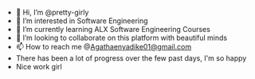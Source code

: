 - 👋 Hi, I’m @pretty-girly
- 👀 I’m interested in Software Engineering
- 🌱 I’m currently learning ALX Software Engineering Courses
- 💞️ I’m looking to collaborate on this platform with beautiful minds
- 📫 How to reach me @Agathaenyadike01@gmail.com
- There has been a lot of progress over the few past days, I'm so happy
- Nice work girl
<!---
pretty-girly/pretty-girly is a ✨ special ✨ repository because its `README.md` (this file) appears on your GitHub profile.
You can click the Preview link to take a look at your changes.
--->
